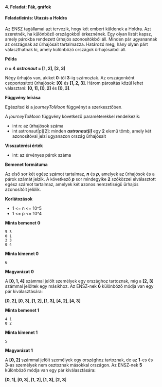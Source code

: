 #### 4. Feladat: Fák, gráfok
#### Feladatleírás: Utazás a Holdra

Az ENSZ tagállamai azt tervezik, hogy két embert küldenek a Holdra. Azt szeretnék, ha különböző országokból érkeznének. Egy olyan listát kapsz, amely párokba rendezett űrhajós azonosítókból áll. Minden pár ugyanannak az országnak az űrhajósait tartalmazza. Határozd meg, hány olyan párt választhatnak ki, amely különböző országok űrhajósaiból áll.

**Példa**

**_n_ = 4** 
**_astronaut_ = [1, 2], [2, 3]**

Négy űrhajós van, akiket **0**-tól **3**-ig számoztak. Az országonként csoportosított űrhajósok: **[0]** és **[1, 2, 3]**. Három párosítás közül lehet választani: **[0, 1], [0, 2]** és **[0, 3]**.

**Függvény leírása**

Egészítsd ki a _journeyToMoon_ függvényt a szerkesztőben.

A _journeyToMoon_ függvény következő paraméterekkel rendelkezik:

- int n: az űrhajósok száma
- int astronaut[p][2]: minden **_astronaut[i]_** egy **2** elemű tömb, amely két azonosítóval jelzi ugyanazon ország űrhajósait

**Visszatérési érték**

- int: az érvényes párok száma

**Bemenet formátuma**

Az első sor két egész számot tartalmaz, **_n_** és **_p_**, amelyek az űrhajósok és a párok számát jelzik. A következő **_p_** sor mindegyike **2** szóközzel elválasztott egész számot tartalmaz, amelyek két azonos nemzetiségű űrhajós azonosítóit jelölik.

**Korlátozások**

- 1 <= n <= 10^5 
- 1 <= p <= 10^4

**Minta bemenet 0**
```
5 3 
0 1 
2 3 
0 4
```
**Minta kimenet 0**
```
6
```
**Magyarázat 0**

A **[0, 1, 4]** számmal jelölt személyek egy országhoz tartoznak, míg a **[2, 3]** számmal jelöltek egy másikhoz. Az ENSZ-nek **6** különböző módja van egy pár kiválasztására:

**[0, 2], [0, 3], [1, 2], [1, 3], [4, 2], [4, 3]**

**Minta bemenet 1**
```
4 1 
0 2
```
**Minta kimenet 1**
```
5
```
**Magyarázat 1**

A **[0, 2]** számmal jelölt személyek egy országhoz tartoznak, de az **1**-es és **3**-as személyek nem osztoznak másokkal országon. Az ENSZ-nek **5** különböző módja van egy pár kiválasztására:

**[0, 1], [0, 3], [1, 2], [1, 3], [2, 3]**